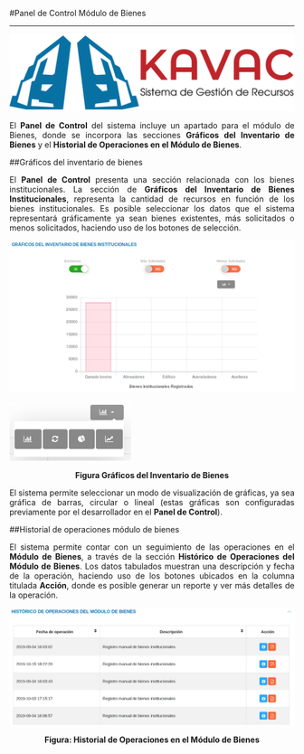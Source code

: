 #Panel de Control Módulo de Bienes
**********************************
<div style="text-align: justify;" >

![Screenshot](../img/logokavac.png#imagen)


El **Panel de Control** del sistema incluye un apartado para el módulo de Bienes, donde se incorpora las secciones **Gráficos del Inventario de Bienes** y el **Historial de Operaciones en el Módulo de Bienes**.

##Gráficos del inventario de bienes 


El **Panel de Control** presenta una sección relacionada con los bienes institucionales.  La sección de **Gráficos del Inventario de Bienes Institucionales**, representa la cantidad de recursos en función de los bienes institucionales. Es posible seleccionar los datos que el sistema representará gráficamente ya sean bienes existentes, más solicitados o menos solicitados, haciendo uso de los botones de selección. 


![Screenshot](../img/graficos-bienes.png)

![Screenshot](../img/graphics.png)
<div style="text-align: center;font-weight: bold">Figura Gráficos del Inventario de Bienes</div>

El sistema permite seleccionar un modo de visualización de gráficas, ya sea gráfica de barras, circular o lineal (estas gráficas son configuradas previamente por el desarrollador en el **Panel de Control**). 


##Historial de operaciones módulo de bienes


El sistema permite contar con un seguimiento de las operaciones en el **Módulo de Bienes**, a través de la sección **Histórico de Operaciones del Módulo de Bienes**. Los datos tabulados muestran una descripción y fecha de la operación, haciendo uso de los botones ubicados en la columna titulada **Acción**, donde es posible generar un reporte y ver más detalles de la operación.      


![Screenshot](../img/operaciones-bienes.png)
<div style="text-align: center;font-weight: bold">Figura: Historial de Operaciones en el Módulo de Bienes</div>


</div>





